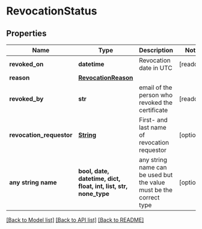 # RevocationStatus


## Properties
Name | Type | Description | Notes
------------ | ------------- | ------------- | -------------
**revoked_on** | **datetime** | Revocation date in UTC | [readonly] 
**reason** | [**RevocationReason**](RevocationReason.md) |  | 
**revoked_by** | **str** | email of the person who revoked the certificate | [readonly] 
**revocation_requestor** | [**String**](String.md) | First- and last name of revocation requestor | [optional] 
**any string name** | **bool, date, datetime, dict, float, int, list, str, none_type** | any string name can be used but the value must be the correct type | [optional]

[[Back to Model list]](../README.md#documentation-for-models) [[Back to API list]](../README.md#documentation-for-api-endpoints) [[Back to README]](../README.md)


